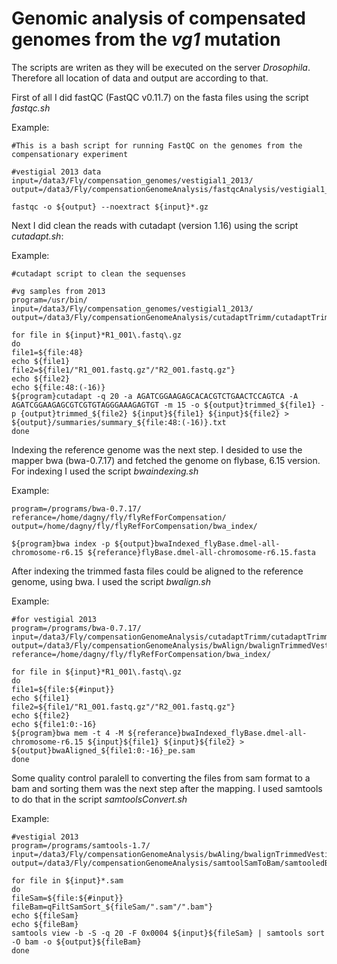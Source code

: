 # Genomic analysis of compensated genomes from the *vg1* mutation

The scripts are writen as they will be executed on the server *Drosophila*. Therefore all location of data and output are according to that. 

First of all I did fastQC (FastQC v0.11.7) on the fasta files using the script *fastqc.sh*

Example:
```
#This is a bash script for running FastQC on the genomes from the compensationary experiment

#vestigial 2013 data
input=/data3/Fly/compensation_genomes/vestigial1_2013/
output=/data3/Fly/compensationGenomeAnalysis/fastqcAnalysis/vestigial1_2013/

fastqc -o ${output} --noextract ${input}*.gz 

```

Next I did clean the reads with cutadapt (version 1.16) using the script *cutadapt.sh*:

Example:

```
#cutadapt script to clean the sequenses 

#vg samples from 2013
program=/usr/bin/
input=/data3/Fly/compensation_genomes/vestigial1_2013/
output=/data3/Fly/compensationGenomeAnalysis/cutadaptTrimm/cutadaptTrimmedVestigial1_2013/

for file in ${input}*R1_001\.fastq\.gz
do
file1=${file:48}
echo ${file1}
file2=${file1/"R1_001.fastq.gz"/"R2_001.fastq.gz"}
echo ${file2}
echo ${file:48:(-16)}
${program}cutadapt -q 20 -a AGATCGGAAGAGCACACGTCTGAACTCCAGTCA -A AGATCGGAAGAGCGTCGTGTAGGGAAAGAGTGT -m 15 -o ${output}trimmed_${file1} -p {output}trimmed_${file2} ${input}${file1} ${input}${file2} > ${output}/summaries/summary_${file:48:(-16)}.txt
done

```

Indexing the reference genome was the next step. I desided to use the mapper bwa (bwa-0.7.17) and fetched the genome on flybase, 6.15 version. For indexing I used the script *bwaindexing.sh*

Example:
```
program=/programs/bwa-0.7.17/
referance=/home/dagny/fly/flyRefForCompensation/
output=/home/dagny/fly/flyRefForCompensation/bwa_index/

${program}bwa index -p ${output}bwaIndexed_flyBase.dmel-all-chromosome-r6.15 ${referance}flyBase.dmel-all-chromosome-r6.15.fasta
```

After indexing the trimmed fasta files could be aligned to the reference genome, using bwa. I used the script *bwalign.sh*

Example:

```
#for vestigial 2013
program=/programs/bwa-0.7.17/
input=/data3/Fly/compensationGenomeAnalysis/cutadaptTrimm/cutadaptTrimmedVestigial1_2013/
output=/data3/Fly/compensationGenomeAnalysis/bwAlign/bwalignTrimmedVestigial1_2013/
referance=/home/dagny/fly/flyRefForCompensation/bwa_index/

for file in ${input}*R1_001\.fastq\.gz
do
file1=${file:${#input}}
echo ${file1}
file2=${file1/"R1_001.fastq.gz"/"R2_001.fastq.gz"}
echo ${file2}
echo ${file1:0:-16}
${program}bwa mem -t 4 -M ${referance}bwaIndexed_flyBase.dmel-all-chromosome-r6.15 ${input}${file1} ${input}${file2} > ${output}bwaAligned_${file1:0:-16}_pe.sam 
done
```

Some quality control paralell to converting the files from sam format to a bam and sorting them was the next step after the mapping. I used samtools to do that in the script *samtoolsConvert.sh*

Example:

```
#vestigial 2013
program=/programs/samtools-1.7/
input=/data3/Fly/compensationGenomeAnalysis/bwAling/bwalignTrimmedVestigial1_2013/
output=/data3/Fly/compensationGenomeAnalysis/samtoolSamToBam/samtooledBwalignTrimmedVestigial1_2013/

for file in ${input}*.sam
do
fileSam=${file:${#input}}
fileBam=qFiltSamSort_${fileSam/".sam"/".bam"}
echo ${fileSam}
echo ${fileBam}
samtools view -b -S -q 20 -F 0x0004 ${input}${fileSam} | samtools sort -O bam -o ${output}${fileBam}
done
```







